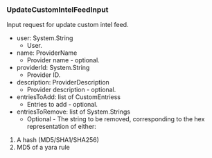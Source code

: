 ### UpdateCustomIntelFeedInput
Input request for update custom intel feed.

- user: System.String
  - User.
- name: ProviderName
  - Provider name - optional.
- providerId: System.String
  - Provider ID.
- description: ProviderDescription
  - Provider description - optional.
- entriesToAdd: list of CustomEntriess
  - Entries to add - optional.
- entriesToRemove: list of System.Strings
  - Optional - The string to be removed, corresponding to the hex representation of either:
1) A hash (MD5/SHA1/SHA256)
2) MD5 of a yara rule
